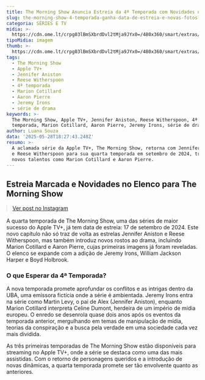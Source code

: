 ```yaml
---
title: The Morning Show Anuncia Estreia da 4ª Temporada com Novidades no Elenco
slug: the-morning-show-4-temporada-ganha-data-de-estreia-e-novas-fotos-confira
categoria: SÉRIES E TV
midia: >-
  https://cdn.ome.lt/crpg03lBmSXbrdDvl2tMja9JYx0=/480x360/smart/extras/conteudos/the-morning-show-3.jpg
tipoMidia: imagem
thumb: >-
  https://cdn.ome.lt/crpg03lBmSXbrdDvl2tMja9JYx0=/480x360/smart/extras/conteudos/the-morning-show-3.jpg
tags:
  - The Morning Show
  - Apple TV+
  - Jennifer Aniston
  - Reese Witherspoon
  - 4ª temporada
  - Marion Cotillard
  - Aaron Pierre
  - Jeremy Irons
  - série de drama
keywords: >-
  The Morning Show, Apple TV+, Jennifer Aniston, Reese Witherspoon, 4ª
  temporada, Marion Cotillard, Aaron Pierre, Jeremy Irons, série de drama
author: Luana Souza
data: '2025-05-28T18:27:43.248Z'
resumo: >-
  A aclamada série da Apple TV+, The Morning Show, retorna com Jennifer Aniston
  e Reese Witherspoon para sua quarta temporada em setembro de 2024, trazendo
  novos talentos como Marion Cotillard e Aaron Pierre.
---
```


## Estreia Marcada e Novidades no Elenco para The Morning Show

<blockquote class="instagram-media" data-instgrm-permalink="https://www.instagram.com/p/DKNAKPHRzrX/" data-instgrm-version="14" style="width:100%; max-width:540px; margin:1rem auto;"><a href="https://www.instagram.com/p/DKNAKPHRzrX/">Ver post no Instagram</a></blockquote>

A quarta temporada de The Morning Show, uma das séries de maior sucesso do Apple TV+, já tem data de estreia: 17 de setembro de 2024. Este novo capítulo não só traz de volta as estrelas Jennifer Aniston e Reese Witherspoon, mas também introduz novos rostos ao drama, incluindo Marion Cotillard e Aaron Pierre, cujas primeiras imagens já foram reveladas. O elenco se expande com a adição de Jeremy Irons, William Jackson Harper e Boyd Holbrook.

### O que Esperar da 4ª Temporada?

A nova temporada promete aprofundar os conflitos e as intrigas dentro da UBA, uma emissora fictícia onde a série é ambientada. Jeremy Irons entra na série como Martin Levy, o pai de Alex (Jennifer Aniston), enquanto Marion Cotillard interpreta Celine Dumont, herdeira de um império de mídia europeu. O enredo se desenrola quase dois anos após os eventos da temporada anterior, mergulhando em temas de manipulação de mídia, teorias da conspiração e a busca pela verdade em uma sociedade cada vez mais dividida.

As três primeiras temporadas de The Morning Show estão disponíveis para streaming no Apple TV+, onde a série se destaca como uma das mais assistidas. Com o retorno de personagens queridos e a introdução de novas dinâmicas, a quarta temporada promete ser tão envolvente quanto as anteriores.

